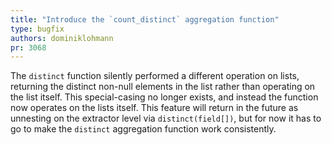 ```yaml
---
title: "Introduce the `count_distinct` aggregation function"
type: bugfix
authors: dominiklohmann
pr: 3068
---
```


The `distinct` function silently performed a different operation on lists,
returning the distinct non-null elements in the list rather than operating on
the list itself. This special-casing no longer exists, and instead the function
now operates on the lists itself. This feature will return in the future as
unnesting on the extractor level via `distinct(field[])`, but for now it has to
go to make the `distinct` aggregation function work consistently.
